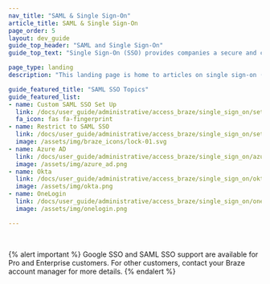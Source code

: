 ```yaml
---
nav_title: "SAML & Single Sign-On"
article_title: SAML & Single Sign-On
page_order: 5
layout: dev_guide
guide_top_header: "SAML and Single Sign-On"
guide_top_text: "Single Sign-On (SSO) provides companies a secure and centralized way of controlling access to the Braze dashboard. In short, a single set of credentials can be used to access different applications, including Braze. <br> <br> Braze supports SAML SSO, which supports the latest Security Assertion Markup Language (SAML 2.0) industry standards, and also supports Azure Active Directory, Okta, and OneLogin."

page_type: landing
description: "This landing page is home to articles on single sign-on (SSO). Here, you can find help setting up supported identity providers, or performing a custom setup."

guide_featured_title: "SAML SSO Topics"
guide_featured_list:
- name: Custom SAML SSO Set Up
  link: /docs/user_guide/administrative/access_braze/single_sign_on/set_up/
  fa_icon: fas fa-fingerprint
- name: Restrict to SAML SSO
  link: /docs/user_guide/administrative/access_braze/single_sign_on/set_up/#restriction
  image: /assets/img/braze_icons/lock-01.svg
- name: Azure AD
  link: /docs/user_guide/administrative/access_braze/single_sign_on/azure_ad/
  image: /assets/img/azure_ad.png
- name: Okta
  link: /docs/user_guide/administrative/access_braze/single_sign_on/okta/
  image: /assets/img/okta.png
- name: OneLogin
  link: /docs/user_guide/administrative/access_braze/single_sign_on/onelogin/
  image: /assets/img/onelogin.png

---
```


<br>

{% alert important %}
Google SSO and SAML SSO support are available for Pro and Enterprise customers. For other customers, contact your Braze account manager for more details.
{% endalert %}

<br>
